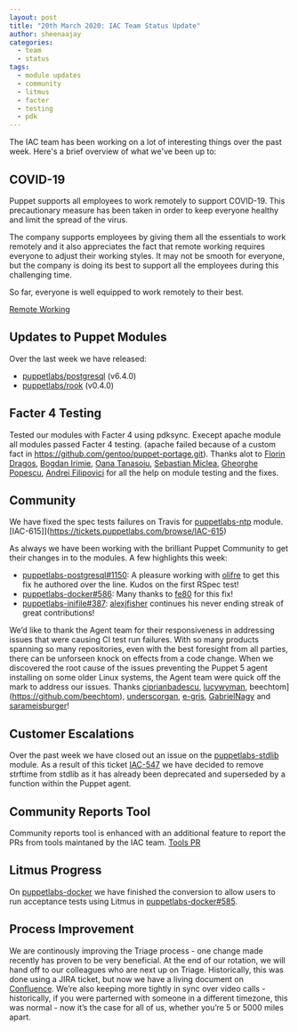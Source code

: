 ```yaml
---
layout: post
title: "20th March 2020: IAC Team Status Update"
author: sheenaajay
categories:
  - team
  - status
tags:
  - module updates
  - community
  - litmus
  - facter
  - testing
  - pdk
---
```


The IAC team has been working on a lot of interesting things over the past week.
Here's a brief overview of what we've been up to:

## COVID-19
Puppet supports all employees to work remotely to support COVID-19. This precautionary measure has been taken in order to keep everyone healthy and limit the spread of the virus.

The company supports employees by giving them all the essentials to work remotely and it also appreciates the fact that remote working requires everyone to adjust their working styles. It may not be smooth for everyone, but the company is doing its best to support all the employees during this challenging time. 

So far, everyone is well equipped to work remotely to their best. 

[Remote Working](/iac/assets/2020-03-20-status-update/remote_working.jpg)

## Updates to Puppet Modules

Over the last week we have released:

- [puppetlabs/postgresql](https://forge.puppet.com/puppetlabs/postgresql) (v6.4.0)
- [puppetlabs/rook](https://forge.puppet.com/puppetlabs/postgresql) (v0.4.0)

## Facter 4 Testing

Tested our modules with Facter 4 using pdksync. Execept apache module all modules passed Facter 4 testing. (apache failed because of a custom fact in https://github.com/gentoo/puppet-portage.git). Thanks alot to [Florin Dragos](@florindragos), [Bogdan Irimie](@IrimieBogdan), [Oana Tanasoiu](@oanatmaria), [Sebastian Miclea](@sebastian-miclea), [Gheorghe Popescu](@gimmyxd), [Andrei Filipovici](@Filipovici-Andrei) for all the help on module testing and the fixes.

## Community

We have fixed the spec tests failures on Travis for [puppetlabs-ntp](https://github.com/puppetlabs/puppetlabs-ntp) module. [IAC-615]](https://tickets.puppetlabs.com/browse/IAC-615)

As always we have been working with the brilliant Puppet Community to get their changes in to the modules. A few highlights this week:

- [puppetlabs-postgresql#1150](https://github.com/puppetlabs/puppetlabs-postgresql/pull/1150): A pleasure working with [olifre](https://github.com/olifre) to get this fix he authored over the line. Kudos on the first RSpec test!
- [puppetlabs-docker#586](https://github.com/puppetlabs/puppetlabs-docker/pull/586): Many thanks to [fe80](https://github.com/fe80) for this fix!
- [puppetlabs-inifile#387](https://github.com/puppetlabs/puppetlabs-inifile/pull/387): [alexjfisher](https://github.com/alexjfisher) continues his never ending streak of great contributions!

We’d like to thank the Agent team for their responsiveness in addressing issues that were causing CI test run failures. With so many products spanning so many repositories, even with the best foresight from all parties, there can be unforseen knock on effects from a code change. When we discovered the root cause of the issues preventing the Puppet 5 agent installing on some older Linux systems, the Agent team were quick off the mark to address our issues. Thanks [ciprianbadescu](https://github.com/ciprianbadescu), [lucywyman](https://github.com/lucywyman), beechtom](https://github.com/beechtom), [underscorgan](https://github.com/underscorgan), [e-gris](https://github.com/e-gris), [GabrielNagy](https://github.com/GabrielNagy) and [sarameisburger](https://github.com/sarameisburger)!

## Customer Escalations

Over the past week we have closed out an issue on the [puppetlabs-stdlib](https://github.com/puppetlabs/puppetlabs-stdlib) module. As a result of this ticket [IAC-547](https://tickets.puppetlabs.com/browse/IAC-547) we have decided to remove strftime from stdlib as it has already been deprecated and superseded by a function within the Puppet agent.

## Community Reports Tool 

Community reports tool is enhanced with an additional feature to report the PRs from tools maintaned by the IAC team.
[Tools PR](https://puppetlabs.github.io/community_management/)

## Litmus Progress

On [puppetlabs-docker](https://github.com/puppetlabs/puppetlabs-docker) we have finished the conversion to allow users to run acceptance tests using Litmus in [puppetlabs-docker#585](https://github.com/puppetlabs/puppetlabs-docker/pull/585). 

## Process Improvement

We are continously improving the Triage process - one change made recently has proven to be very beneficial. At the end of our rotation, we will hand off to our colleagues who are next up on Triage. Historically, this was done using a JIRA ticket, but now we have a living document on [Confluence](https://www.atlassian.com/software/confluence). We’re also keeping more tightly in sync over video calls - historically, if you were parterned with someone in a different timezone, this was normal - now it’s the case for all of us, whether you’re 5 or 5000 miles apart.
